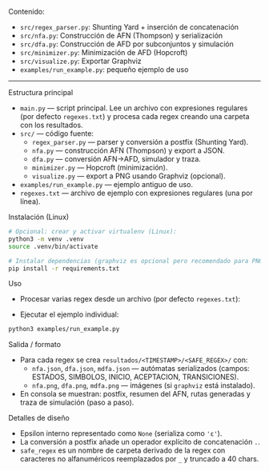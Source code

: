 

Contenido:
- `src/regex_parser.py`: Shunting Yard + inserción de concatenación
- `src/nfa.py`: Construcción de AFN (Thompson) y serialización
- `src/dfa.py`: Construcción de AFD por subconjuntos y simulación
- `src/minimizer.py`: Minimización de AFD (Hopcroft)
- `src/visualize.py`: Exportar Graphviz
- `examples/run_example.py`: pequeño ejemplo de uso

- --

Estructura principal
- `main.py` — script principal. Lee un archivo con expresiones regulares (por defecto `regexes.txt`) y procesa cada regex creando una carpeta con los resultados.
- `src/` — código fuente:
	- `regex_parser.py` — parser y conversión a postfix (Shunting Yard).
	- `nfa.py` — construcción AFN (Thompson) y export a JSON.
	- `dfa.py` — conversión AFN→AFD, simulador y traza.
	- `minimizer.py` — Hopcroft (minimización).
	- `visualize.py` — export a PNG usando Graphviz (opcional).
- `examples/run_example.py` — ejemplo antiguo de uso.
- `regexes.txt` — archivo de ejemplo con expresiones regulares (una por línea).

Instalación (Linux)
```bash
# Opcional: crear y activar virtualenv (Linux):
python3 -m venv .venv
source .venv/bin/activate

# Instalar dependencias (graphviz es opcional pero recomendado para PNGs):
pip install -r requirements.txt
```

Uso
- Procesar varias regex desde un archivo (por defecto `regexes.txt`):



- Ejecutar el ejemplo individual:

```bash
python3 examples/run_example.py
```

Salida / formato
- Para cada regex se crea `resultados/<TIMESTAMP>/<SAFE_REGEX>/` con:
	- `nfa.json`, `dfa.json`, `mdfa.json` — autómatas serializados (campos: ESTADOS, SIMBOLOS, INICIO, ACEPTACION, TRANSICIONES).
	- `nfa.png`, `dfa.png`, `mdfa.png` — imágenes (si `graphviz` está instalado).
- En consola se muestran: postfix, resumen del AFN, rutas generadas y traza de simulación (paso a paso).

Detalles de diseño
- Epsilon interno representado como `None` (serializa como `'ε'`).
- La conversión a postfix añade un operador explícito de concatenación `.`.
- `safe_regex` es un nombre de carpeta derivado de la regex con caracteres no alfanuméricos reemplazados por `_` y truncado a 40 chars.

